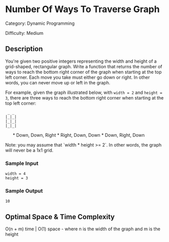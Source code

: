 # Number Of Ways To Traverse Graph

Category: Dynamic Programming

Difficulty: Medium

## Description

You're given two positive integers representing the width and height of a
grid-shaped, rectangular graph. Write a function that returns the number of
ways to reach the bottom right corner of the graph when starting at the top
left corner. Each move you take must either go down or right. In other words,
you can never move up or left in the graph.

For example, given the graph illustrated below, with
`width = 2` and `height = 3`, there are three ways to
reach the bottom right corner when starting at the top left corner:

```
 _ _
|_|_|
|_|_|
|_|_|
```
<ol>
* Down, Down, Right
* Right, Down, Down
* Down, Right, Down</ol>
Note: you may assume that `width * height >= 2`. In other words,
the graph will never be a 1x1 grid.


### Sample Input
```
width = 4
height = 3
```

### Sample Output
```
10
```

## Optimal Space & Time Complexity

O(n + m) time | O(1) space - where n is the width of the graph and m is the height
